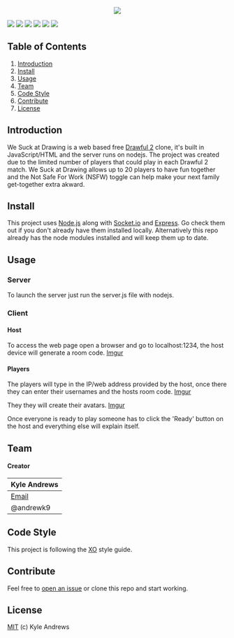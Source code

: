 <p align="center">
<a href="#"><img src="http://i.imgur.com/3NsWWYU.png"/></a>

<a href="https://travis-ci.org/AndrewK9/We-Suck-at-Drawing"><img src="https://img.shields.io/badge/build-passing-brightgreen.svg?style=flat-square"/></a>
<a href="https://nodejs.org/en/"><img src="https://img.shields.io/badge/platform-Node.js-brightgreen.svg?style=flat-square"/></a>
<a href="#install"><img src="https://img.shields.io/badge/dependencies-up%20to%20date-brightgreen.svg?style=flat-square"/></a>
<a href="https://github.com/sindresorhus/xo"><img src="https://img.shields.io/badge/code%20style-XO-5ed9c7.svg?style=flat-square"/></a>
<a href="https://github.com/AndrewK9/We-Suck-at-Drawing/issues"><img src="https://img.shields.io/badge/issues-0%20open-brightgreen.svg?style=flat-square"/></a>
<a href="https://github.com/AndrewK9/We-Suck-at-Drawing/blob/master/LICENSE"><img src="https://img.shields.io/badge/license-MIT-lightgray.svg?style=flat-square"/></a>
</p>

## Table of Contents
1. [Introduction](#introduction)
1. [Install](#install)
1. [Usage](#usage)
1. [Team](#team)
1. [Code Style](#code-style)
1. [Contribute](#contribute)
1. [License](#license)

## Introduction
We Suck at Drawing is a web based free [Drawful 2](http://jackboxgames.com/project/drawful2/) clone, it's built in JavaScript/HTML and the server runs on nodejs. The project was created due to the limited number of players that could play in each Drawful 2 match. We Suck at Drawing allows up to 20 players to have fun together and the Not Safe For Work (NSFW) toggle can help make your next family get-together extra akward.

## Install
This project uses [Node.js](https://nodejs.org/en/) along with [Socket.io](http://www.socket.io) and [Express](http://www.expressjs.com). Go check them out if you don't already have them installed locally. Alternatively this repo already has the node modules installed and will keep them up to date.

## Usage
### Server
To launch the server just run the server.js file with nodejs.

### Client
#### Host
To access the web page open a browser and go to localhost:1234, the host device will generate a room code.
[Imgur](http://i.imgur.com/7X995Ap.png)

#### Players
The players will type in the IP/web address provided by the host, once there they can enter their usernames and the hosts room code.
[Imgur](http://i.imgur.com/L67vH3K.png)

They they will create their avatars.
[Imgur](http://i.imgur.com/A3A3RFP.png)

Once everyone is ready to play someone has to click the 'Ready' button on the host and everything else will explain itself.

## Team
#### Creator

Kyle Andrews |
|-----|
| [Email](andrewskyle28@gmail.com) |
| @andrewk9 |

## Code Style
This project is following the [XO](https://github.com/sindresorhus/xo) style guide.


## Contribute
Feel free to [open an issue](https://github.com/AndrewK9/Resort-Visualizer/issues) or clone this repo and start working.

## License
[MIT](https://github.com/AndrewK9/Simple-Web-Chat/blob/master/LICENSE) (c) Kyle Andrews